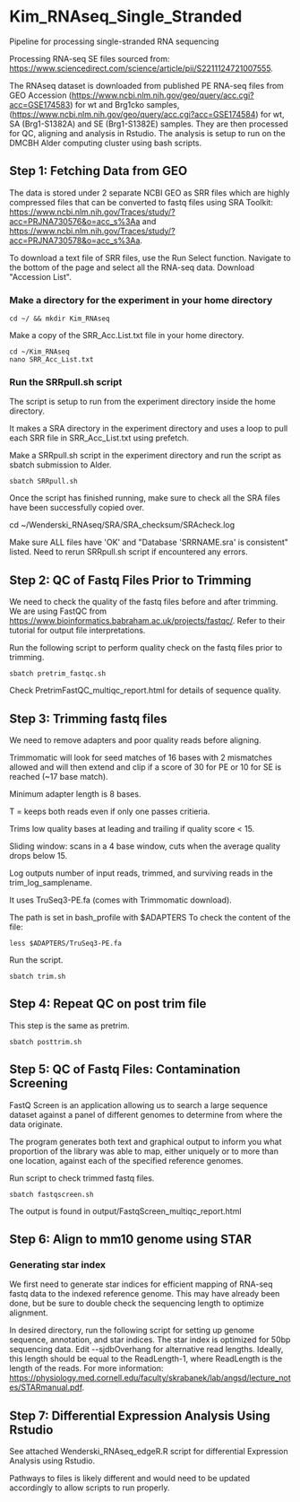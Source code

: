 # Kim_RNAseq_Single_Stranded
Pipeline for processing single-stranded RNA sequencing

Processing RNA-seq SE files sourced from: https://www.sciencedirect.com/science/article/pii/S2211124721007555.

The RNAseq dataset is downloaded from published PE RNA-seq files from GEO Accession (https://www.ncbi.nlm.nih.gov/geo/query/acc.cgi?acc=GSE174583) for wt and Brg1cko samples, (https://www.ncbi.nlm.nih.gov/geo/query/acc.cgi?acc=GSE174584) for wt, SA (Brg1-S1382A) and SE (Brg1-S1382E) samples. They are then processed for QC, aligning and analysis in Rstudio. The analysis is setup to run on the DMCBH Alder computing cluster using bash scripts.

## Step 1: Fetching Data from GEO

The data is stored under 2 separate NCBI GEO as SRR files which are highly compressed files that can be converted to fastq files using SRA Toolkit: https://www.ncbi.nlm.nih.gov/Traces/study/?acc=PRJNA730576&o=acc_s%3Aa and https://www.ncbi.nlm.nih.gov/Traces/study/?acc=PRJNA730578&o=acc_s%3Aa.

To download a text file of SRR files, use the Run Select function. Navigate to the bottom of the page and select all the RNA-seq data. Download "Accession List".

### Make a directory for the experiment in your home directory

```
cd ~/ && mkdir Kim_RNAseq
```

Make a copy of the SRR_Acc.List.txt file in your home directory.

```
cd ~/Kim_RNAseq
nano SRR_Acc_List.txt
```

### Run the SRRpull.sh script

The script is setup to run from the experiment directory inside the home directory.

It makes a SRA directory in the experiment directory and uses a loop to pull each SRR file in SRR_Acc_List.txt using prefetch.

Make a SRRpull.sh script in the experiment directory and run the script as sbatch submission to Alder.

```
sbatch SRRpull.sh
```

Once the script has finished running, make sure to check all the SRA files have been successfully copied over.

cd ~/Wenderski_RNAseq/SRA/SRA_checksum/SRAcheck.log

Make sure ALL files have 'OK' and "Database 'SRRNAME.sra' is consistent" listed. Need to rerun SRRpull.sh script if encountered any errors.

## Step 2: QC of Fastq Files Prior to Trimming

We need to check the quality of the fastq files before and after trimming. We are using FastQC from https://www.bioinformatics.babraham.ac.uk/projects/fastqc/. Refer to their tutorial for output file interpretations.

Run the following script to perform quality check on the fastq files prior to trimming.

```
sbatch pretrim_fastqc.sh
```

Check PretrimFastQC_multiqc_report.html for details of sequence quality.

## Step 3: Trimming fastq files

We need to remove adapters and poor quality reads before aligning.

Trimmomatic will look for seed matches of 16 bases with 2 mismatches allowed and will then extend and clip if a score of 30 for PE or 10 for SE is reached (~17 base match).

Minimum adapter length is 8 bases.

T = keeps both reads even if only one passes critieria.

Trims low quality bases at leading and trailing if quality score < 15.

Sliding window: scans in a 4 base window, cuts when the average quality drops below 15.

Log outputs number of input reads, trimmed, and surviving reads in the trim_log_samplename.

It uses TruSeq3-PE.fa (comes with Trimmomatic download).

The path is set in bash_profile with $ADAPTERS To check the content of the file:

```
less $ADAPTERS/TruSeq3-PE.fa
```

Run the script.

```
sbatch trim.sh
```

## Step 4: Repeat QC on post trim file

This step is the same as pretrim.

```
sbatch posttrim.sh
```

## Step 5: QC of Fastq Files: Contamination Screening


FastQ Screen is an application allowing us to search a large sequence dataset against a panel of different genomes to determine from where the data originate.

The program generates both text and graphical output to inform you what proportion of the library was able to map, either uniquely or to more than one location, against each of the specified reference genomes.

Run script to check trimmed fastq files.

```
sbatch fastqscreen.sh
```

The output is found in output/FastqScreen_multiqc_report.html

## Step 6: Align to mm10 genome using STAR

### Generating star index

We first need to generate star indices for efficient mapping of RNA-seq fastq data to the indexed reference genome. This may have already been done, but be sure to double check the sequencing length to optimize alignment.

In desired directory, run the following script for setting up genome sequence, annotation, and star indices. The star index is optimized for 50bp sequencing data. Edit --sjdbOverhang for alternative read lengths. Ideally, this length should be equal to the ReadLength-1, where ReadLength is the length of the reads. For more information: https://physiology.med.cornell.edu/faculty/skrabanek/lab/angsd/lecture_notes/STARmanual.pdf.


## Step 7: Differential Expression Analysis Using Rstudio

See attached Wenderski_RNAseq_edgeR.R script for differential Expression Analysis using Rstudio.

Pathways to files is likely different and would need to be updated accordingly to allow scripts to run properly.

